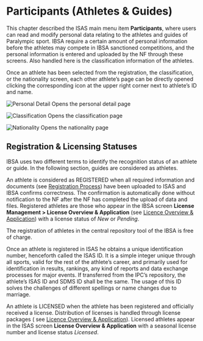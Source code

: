 # Participants (Athletes & Guides)

This chapter described the ISAS main menu item **Participants**, where users can read and modify
personal data relating to the athletes and guides of Paralympic sport. IBSA require a certain amount
of personal information before the athletes may compete in IBSA sanctioned competitions, and the
personal information is entered and uploaded by the NF through these screens. Also handled here is
the classification information of the athletes.

Once an athlete has been selected from the registration, the classification, or the nationality
screen, each other athlete’s page can be directly opened clicking the corresponding icon at the
upper right corner next to athlete’s ID and name.

<img src="_img/inline/icon-personal-details.svg" alt="Personal Detail" class="inline svg-medium"> Opens the personal detail page

<img src="_img/inline/icon-classification.svg" alt="Classification" class="inline svg-medium"> Opens the classification page

<img src="_img/inline/icon-nationality.svg" alt="Nationality" class="inline svg-medium"> Opens the nationality page

## Registration & Licensing Statuses <!-- {docsify-ignore} -->

IBSA uses two different terms to identify the recognition status of an athlete or guide. In the
following section, guides are considered as athletes.

An athlete is considered as <span class="important">REGISTERED</span> when all required information
and documents (see [Registration Process](participants/registration-process.md))
have been uploaded to ISAS and IBSA confirms correctness. The confirmation is automatically done
without notification to the NF after the NF has completed the upload of data and files. Registered
athletes are those who appear in the IBSA screen **License Management > License Overview &
Application** (see [Licence Overview & Application](licence-management/licence-overview-and-application.md)) with a
license status of _New_ or _Pending_.

The registration of athletes in the central repository tool of the IBSA is free of charge.

Once an athlete is registered in ISAS he obtains a unique identification number, henceforth called
the ISAS ID. It is a simple integer unique through all sports, valid for the rest of the athlete’s
career, and primarily used for identification in results, rankings, any kind of reports and data
exchange processes for major events. If transferred from the IPC’s repository, the athlete’s ISAS ID
and SDMS ID shall be the same. The usage of this ID solves the challenges of different spellings or
name changes due to marriage.

An athlete is <span class="important">LICENSED</span> when the athlete has been registered and
officially received a license.
Distribution of licenses is handled through license packages (
see [Licence Overview & Application](licence-management/licence-application-process.md)). Licensed
athletes
appear in the ISAS screen **License Overview & Application** with a seasonal license number and
license status _Licensed_.